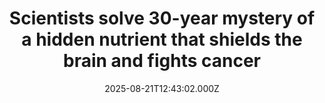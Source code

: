 ---
title: "Scientists solve 30-year mystery of a hidden nutrient that shields the brain and fights cancer"
date: 2025-08-21T12:43:02.000Z
category: Health
externalLink: "https://www.sciencedaily.com/releases/2025/08/250821004244.htm"
image: ""
excerpt: "Scientists have finally uncovered the missing link in how our bodies absorb queuosine, a rare micronutrient crucial for brain health, memory, stress response, and cancer defense. For decades, researchers suspected a transporter had to exist, but it remained elusive—until now.…"
---